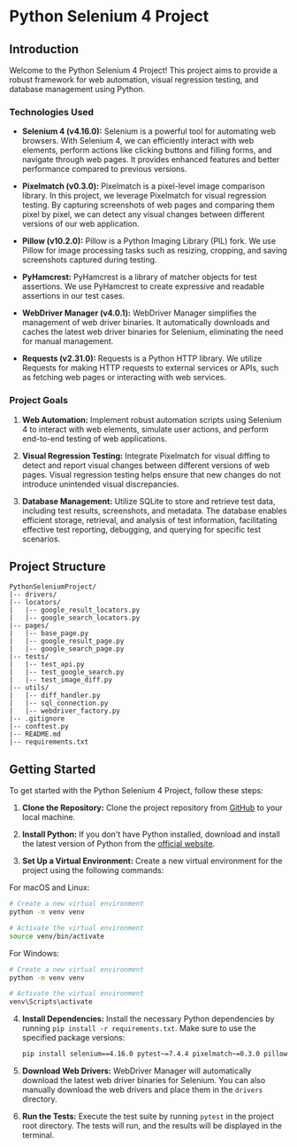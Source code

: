 # Python Selenium 4 Project

## Introduction

Welcome to the Python Selenium 4  Project! This project aims to provide a robust framework for web automation, visual regression testing, and database management using Python.

### Technologies Used

- **Selenium 4 (v4.16.0):** Selenium is a powerful tool for automating web browsers. With Selenium 4, we can efficiently interact with web elements, perform actions like clicking buttons and filling forms, and navigate through web pages. It provides enhanced features and better performance compared to previous versions.

- **Pixelmatch (v0.3.0):** Pixelmatch is a pixel-level image comparison library. In this project, we leverage Pixelmatch for visual regression testing. By capturing screenshots of web pages and comparing them pixel by pixel, we can detect any visual changes between different versions of our web application.

- **Pillow (v10.2.0):** Pillow is a Python Imaging Library (PIL) fork. We use Pillow for image processing tasks such as resizing, cropping, and saving screenshots captured during testing.

- **PyHamcrest:** PyHamcrest is a library of matcher objects for test assertions. We use PyHamcrest to create expressive and readable assertions in our test cases.

- **WebDriver Manager (v4.0.1):** WebDriver Manager simplifies the management of web driver binaries. It automatically downloads and caches the latest web driver binaries for Selenium, eliminating the need for manual management.

- **Requests (v2.31.0):** Requests is a Python HTTP library. We utilize Requests for making HTTP requests to external services or APIs, such as fetching web pages or interacting with web services.

### Project Goals

1. **Web Automation:** Implement robust automation scripts using Selenium 4 to interact with web elements, simulate user actions, and perform end-to-end testing of web applications.

2. **Visual Regression Testing:** Integrate Pixelmatch for visual diffing to detect and report visual changes between different versions of web pages. Visual regression testing helps ensure that new changes do not introduce unintended visual discrepancies.

3. **Database Management:** Utilize SQLite to store and retrieve test data, including test results, screenshots, and metadata. The database enables efficient storage, retrieval, and analysis of test information, facilitating effective test reporting, debugging, and querying for specific test scenarios.

## Project Structure

```
PythonSeleniumProject/
|-- drivers/
|-- locators/
|   |-- google_result_locators.py
|   |-- google_search_locators.py
|-- pages/
|   |-- base_page.py
|   |-- google_result_page.py
|   |-- google_search_page.py
|-- tests/
|   |-- test_api.py
|   |-- test_google_search.py
|   |-- test_image_diff.py
|-- utils/
|   |-- diff_handler.py
|   |-- sql_connection.py
|   |-- webdriver_factory.py
|-- .gitignore
|-- conftest.py
|-- README.md
|-- requirements.txt
```





## Getting Started

To get started with the Python Selenium 4 Project, follow these steps:

1. **Clone the Repository:** Clone the project repository from [GitHub](https://github.com/dsolisp/PythonSeleniumProject) to your local machine.

2. **Install Python:** If you don't have Python installed, download and install the latest version of Python from the [official website](https://www.python.org/downloads/).

3. **Set Up a Virtual Environment:** Create a new virtual environment for the project using the following commands:
 
  For macOS and Linux:   

   ```bash
   # Create a new virtual environment
   python -m venv venv

   # Activate the virtual environment
   source venv/bin/activate
   ```

   For Windows:

   ```bash
   # Create a new virtual environment
   python -m venv venv

   # Activate the virtual environment
   venv\Scripts\activate
   ```

4. **Install Dependencies:** Install the necessary Python dependencies by running `pip install -r requirements.txt`. Make sure to use the specified package versions:

   ```bash
   pip install selenium==4.16.0 pytest~=7.4.4 pixelmatch~=0.3.0 pillow~=10.2.0 PyHamcrest webdriver-manager~=4.0.1 requests~=2.31.0


5. **Download Web Drivers:** WebDriver Manager will automatically download the latest web driver binaries for Selenium. You can also manually download the web drivers and place them in the `drivers` directory.

6. **Run the Tests:** Execute the test suite by running `pytest` in the project root directory. The tests will run, and the results will be displayed in the terminal.